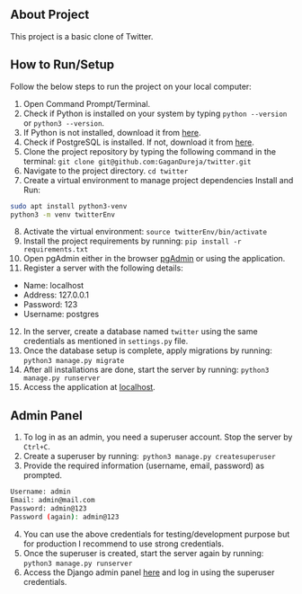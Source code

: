 ## About Project
This project is a basic clone of Twitter.

## How to Run/Setup

Follow the below steps to run the project on your local computer:

1. Open Command Prompt/Terminal.
2. Check if Python is installed on your system by typing `python --version` or `python3 --version`.
3. If Python is not installed, download it from [here](https://www.python.org/downloads/).
4. Check if PostgreSQL is installed. If not, download it from [here](https://www.postgresql.org/download/).
5. Clone the project repository by typing the following command in the terminal:
`git clone git@github.com:GaganDureja/twitter.git`
6. Navigate to the project directory. `cd twitter`
7. Create a virtual environment to manage project dependencies Install and Run:
```bash
sudo apt install python3-venv
python3 -m venv twitterEnv
```
8. Activate the virtual environment: `source twitterEnv/bin/activate`
9. Install the project requirements by running: `pip install -r requirements.txt`
10. Open pgAdmin either in the browser [pgAdmin](http://127.0.0.1/pgadmin4/) or using the application.
11. Register a server with the following details:
 - Name: localhost
 - Address: 127.0.0.1
 - Password: 123
 - Username: postgres
12. In the server, create a database named `twitter` using the same credentials as mentioned in `settings.py` file.
13. Once the database setup is complete, apply migrations by running:
`python3 manage.py migrate`
14. After all installations are done, start the server by running:
 `python3 manage.py runserver`
15. Access the application at [localhost](http://127.0.0.1:8000/).

## Admin Panel
1. To log in as an admin, you need a superuser account. Stop the server by `Ctrl+C`.
2. Create a superuser by running:` python3 manage.py createsuperuser`
3. Provide the required information (username, email, password) as prompted.
```bash
Username: admin
Email: admin@mail.com
Password: admin@123
Password (again): admin@123
```
4. You can use the above credentials for testing/development purpose but for production I recommend to use strong credentials.
5. Once the superuser is created, start the server again by running:
`python3 manage.py runserver`
6. Access the Django admin panel [here](http://127.0.0.1:8000/admin) and log in using the superuser credentials.